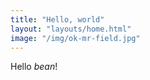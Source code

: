 ```yaml
---
title: "Hello, world"
layout: "layouts/home.html"
image: "/img/ok-mr-field.jpg"
---
```


Hello _bean_!
